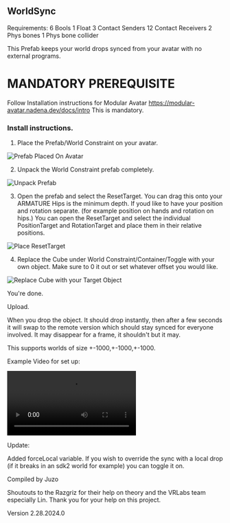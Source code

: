 ## WorldSync

Requirements:
6 Bools
1 Float
3 Contact Senders
12 Contact Receivers
2 Phys bones
1 Phys bone collider


This Prefab keeps your world drops synced from your avatar with no external programs. 

# MANDATORY PREREQUISITE

Follow Installation instructions for Modular Avatar
https://modular-avatar.nadena.dev/docs/intro
This is mandatory.

### Install instructions.

1. Place the Prefab/World Constraint on your avatar. 

![Prefab Placed On Avatar](https://i.imgur.com/hM8Fvx7.png)

2. Unpack the World Constraint prefab completely.

![Unpack Prefab](https://i.imgur.com/LSxOZGC.png)

3. Open the prefab and select the ResetTarget. You can drag this onto your ARMATURE Hips is the minimum depth. If youd like to have your position and rotation separate. (for example position on hands and rotation on hips.) You can open the ResetTarget and select the individual PositionTarget and RotationTarget and place them in their relative positions.

![Place ResetTarget](https://i.imgur.com/sSRrVFW.png)

4. Replace the Cube under World Constraint/Container/Toggle with your own object. Make sure to 0 it out or set whatever offset you would like. 

![Replace Cube with your Target Object](https://i.imgur.com/mmHBUm2.png)

You're done.

Upload.

When you drop the object. It should drop instantly, then after a few seconds it will swap to the remote version which should stay synced for everyone involved. It may disappear for a frame, it shouldn't but it may.

This supports worlds of size +-1000,+-1000,+-1000.

Example Video for set up:

![Basic Set up video](https://github.com/JuzoVR/WorldSync/blob/main/Assets/Initial%20Setup.mp4)

Update:

Added forceLocal variable. If you wish to override the sync with a local drop (if it breaks in an sdk2 world for example) you can toggle it on.

Compiled by Juzo 

Shoutouts to the Razgriz for their help on theory and the VRLabs team especially Lin. Thank you for your help on this project.

Version 2.28.2024.0